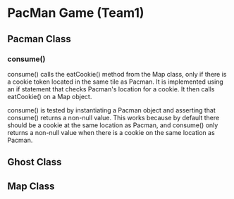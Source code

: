 # PacMan Game (Team1)

## Pacman Class

### consume()
consume() calls the eatCookie() method from the Map class, only if there is a cookie token located in the same tile as Pacman.
It is implemented using an if statement that checks Pacman's location for a cookie. It then calls eatCookie() on a Map object.

consume() is tested by instantiating a Pacman object and asserting that consume() returns a non-null value. This works because
by default there should be a cookie at the same location as Pacman, and consume() only returns a non-null value when there
is a cookie on the same location as Pacman.

## Ghost Class


## Map Class

